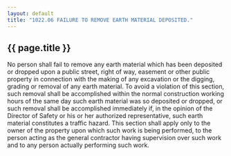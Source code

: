 ---
layout: default 
title: "1022.06 FAILURE TO REMOVE EARTH MATERIAL DEPOSITED."---

{{ page.title }}
----------------

No person shall fail to remove any earth material which has been
deposited or dropped upon a public street, right of way, easement or
other public property in connection with the making of any excavation or
the digging, grading or removal of any earth material. To avoid a
violation of this section, such removal shall be accomplished within the
normal construction working hours of the same day such earth material
was so deposited or dropped, or such removal shall be accomplished
immediately if, in the opinion of the Director of Safety or his or her
authorized representative, such earth material constitutes a traffic
hazard. This section shall apply only to the owner of the property upon
which such work is being performed, to the person acting as the general
contractor having supervision over such work and to any person actually
performing such work.

